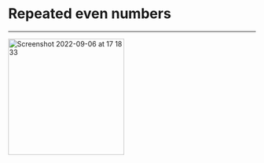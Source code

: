 # Repeated even numbers

---

<img width="236" alt="Screenshot 2022-09-06 at 17 18 33" src="https://user-images.githubusercontent.com/72032853/188659203-1a5b22b3-4558-4ef9-a0d4-5a21e913f14d.png">
